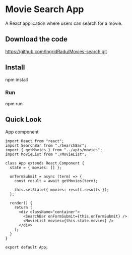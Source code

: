 # Movie Search App
A React application where users can search for a movie.

## Download the code
https://github.com/IngridRadu/Movies-search.git

## Install
npm install

### Run
npm run

## Quick Look
App component

```
import React from "react";
import SearchBar from "./SearchBar";
import { getMovies } from "../apis/movies";
import MovieList from "./MovieList";

class App extends React.Component {
  state = { movies: [] };

  onTermSubmit = async (term) => {
    const result = await getMovies(term);

    this.setState({ movies: result.results });
  };

  render() {
    return (
      <div className="container">
        <SearchBar onFormSubmit={this.onTermSubmit} />
        <MovieList movies={this.state.movies} />
      </div>
    );
  }
}

export default App;
```
